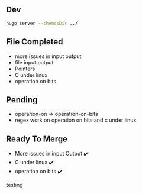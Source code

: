 ## Dev
```sh
hugo server --themesDir ../
```

## File Completed 

- more issues in input output
- file input output
- Pointers
- C under linux
- operation on bits 



## Pending

- operarion-on => operation-on-bits 
- regex work on operation on bits and c under linux 



## Ready To Merge 

- More issues in input Output :heavy_check_mark:
- C under linux :heavy_check_mark:
- operation on bits :heavy_check_mark:

testing

